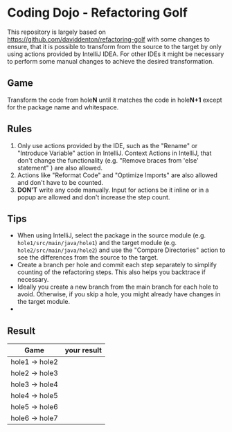 # Coding Dojo - Refactoring Golf

This repository is largely based on https://github.com/daviddenton/refactoring-golf with some changes to ensure, that it
is possible to transform from the source to the target by only using actions provided by IntelliJ IDEA. For other IDEs
it might be necessary to perform some manual changes to achieve the desired transformation.

## Game

Transform the code from hole**N** until it matches the code in hole**N+1** except for the package name and whitespace.

## Rules

1. Only use actions provided by the IDE, such as the "Rename" or "Introduce Variable" action in IntelliJ. Context
   Actions in IntelliJ, that don't change the functionality (e.g. "Remove braces from 'else' statement" ) are also
   allowed.
2. Actions like "Reformat Code" and "Optimize Imports" are also allowed and don't have to be counted.
3. **DON'T** write any code manually. Input for actions be it inline or in a popup are allowed and don't increase the
   step count.

## Tips

- When using IntelliJ, select the package in the source module (e.g. `hole1/src/main/java/hole1`) and the target
  module (e.g. `hole2/src/main/java/hole2`) and use the "Compare Directories" action to see the differences from the
  source to the target.
- Create a branch per hole and commit each step separately to simplify counting of the refactoring steps. This also
  helps you backtrace if necessary.
- Ideally you create a new branch from the main branch for each hole to avoid. Otherwise, if you skip a hole, you might
  already have changes in the target module.
-

## Result

| Game           | your result |
|----------------|-------------|
| hole1 -> hole2 |             |
| hole2 -> hole3 |             |
| hole3 -> hole4 |             |
| hole4 -> hole5 |             |
| hole5 -> hole6 |             |
| hole6 -> hole7 |             |
